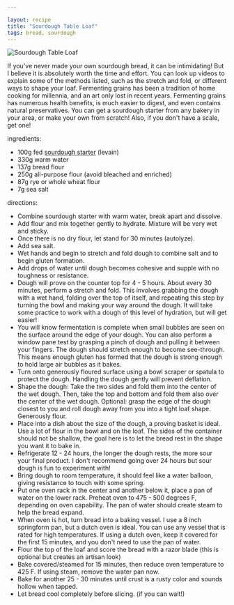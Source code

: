```yaml
---

layout: recipe
title: "Sourdough Table Loaf"
tags: bread, sourdough
---
```


![Sourdough Table Loaf](/recipes/pix/sourdough-loaf.webp)

If you've never made your own sourdough bread, it can be intimidating! But I believe it is absolutely worth the time and effort. You can look up videos to explain some of the methods listed, such as the stretch and fold, or different ways to shape your loaf. Fermenting grains has been a tradition of home cooking for millennia, and an art only lost in recent years. Fermenting grains has numerous health benefits, is much easier to digest, and even contains natural preservatives. You can get a sourdough starter from any bakery in your area, or make your own from scratch! Also, if you don't have a scale, get one!

ingredients:
- 100g fed [sourdough starter](/recipes/sourdough-starter) (levain)
- 330g warm water
- 137g bread flour
- 250g all-purpose flour (avoid bleached and enriched)
- 87g rye or whole wheat flour
- 7g sea salt

directions:
- Combine sourdough starter with warm water, break apart and dissolve.
- Add flour and mix together gently to hydrate. Mixture will be very wet and sticky.
- Once there is no dry flour, let stand for 30 minutes (autolyze).
- Add sea salt.
- Wet hands and begin to stretch and fold dough to combine salt and to begin gluten formation.
- Add drops of water until dough becomes cohesive and supple with no toughness or resistance.
- Dough will prove on the counter top for 4 - 5 hours. About every 30 minutes, perform a stretch and fold. This involves grabbing the dough with a wet hand, folding over the top of itself, and repeating this step by turning the bowl and making your way around the dough. It will take some practice to work with a dough of this level of hydration, but will get easier!
- You will know fermentation is complete when small bubbles are seen on the surface around the edge of your dough. You can also perform a window pane test by grasping a pinch of dough and pulling it between your fingers. The dough should stretch enough to become see-through. This means enough gluten has formed that the dough is strong enough to hold large air bubbles as it bakes.
- Turn onto generously floured surface using a bowl scraper or spatula to protect the dough. Handling the dough gently will prevent deflation.
- Shape the dough: Take the two sides and fold them into the center of the wet dough. Then, take the top and bottom and fold them also over the center of the wet dough. Optional: grasp the edge of the dough closest to you and roll dough away from you into a tight loaf shape. Generously flour.
- Place into a dish about the size of the dough, a proving basket is ideal. Use a lot of flour in the bowl and on the loaf. The sides of the container should not be shallow, the goal here is to let the bread rest in the shape you want it to bake in.
- Refrigerate 12 - 24 hours, the longer the dough rests, the more sour your final product. I don't recommend going over 24 hours but sour dough is fun to experiment with!
- Bring dough to room temperature, it should feel like a water balloon, giving resistance to touch with some spring.
- Put one oven rack in the center and another below it, place a pan of water on the lower rack. Preheat oven to 475 - 500 degrees F, depending on oven capability. The pan of water should create steam to help the bread expand.
- When oven is hot, turn bread into a baking vessel. I use a 8 inch springform pan, but a dutch oven is ideal. You can use any vessel that is rated for high temperatures. If using a dutch oven, keep it covered for the first 15 minutes, and you don't need to use the pan of water.
- Flour the top of the loaf and score the bread with a razor blade (this is optional but creates an artisan look)
- Bake covered/steamed for 15 minutes, then reduce oven temperature to 425 F. If using steam, remove the water pan now.
- Bake for another 25 - 30 minutes until crust is a rusty color and sounds hollow when tapped.
- Let bread cool completely before slicing. (if you can wait!)
